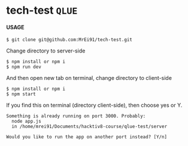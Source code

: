 # tech-test `QLUE`

#### USAGE
```
$ git clone git@github.com:MrEi91/tech-test.git
```
Change directory to server-side
```
$ npm install or npm i
$ npm run dev
```

And then open new tab on terminal, change directory to client-side
```
$ npm install or npm i
$ npm start
```

If you find this on terminal (directory client-side), then choose yes or Y.
```
Something is already running on port 3000. Probably:
  node app.js
  in /home/mrei91/Documents/hacktiv8-course/qlue-test/server

Would you like to run the app on another port instead? [Y/n]
```

